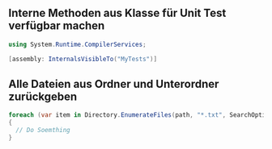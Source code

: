 
## Interne Methoden aus Klasse für Unit Test verfügbar machen

```C#
using System.Runtime.CompilerServices;

[assembly: InternalsVisibleTo("MyTests")]
```

## Alle Dateien aus Ordner und Unterordner zurückgeben

```C#
foreach (var item in Directory.EnumerateFiles(path, "*.txt", SearchOption.AllDirectories))
{
  // Do Soemthing
}        
```


